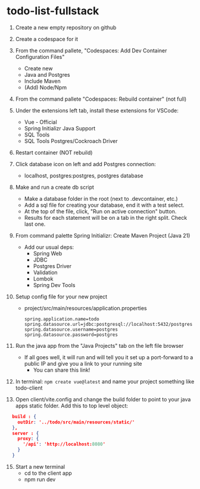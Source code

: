 # todo-list-fullstack

1. Create a new empty repository on github
2. Create a codespace for it
3. From the command pallete, "Codespaces: Add Dev Container Configuration Files"
    - Create new
    - Java and Postgres
    - Include Maven
    - (Add) Node/Npm
4. From the command pallete "Codespaces: Rebuild container" (not full)
5. Under the extensions left tab, install these extensions for VSCode:
    - Vue - Official
    - Spring Initializr Java Support
    - SQL Tools
    - SQL Tools Postgres/Cockroach Driver
6. Restart container (NOT rebuild)
7. Click database icon on left and add Postgres connection:
    - localhost, postgres:postgres, postgres database
8. Make and run a create db script
    - Make a database folder in the root (next to .devcontainer, etc.)
    - Add a sql file for creating your database, end it with a test select.
    - At the top of the file, click, "Run on active connection" button.  
    - Results for each statement will be on a tab in the right split. Check last one.
9. From command palette Spring Initializr: Create Maven Project (Java 21)
    - Add our usual deps:
        - Spring Web
        - JDBC
        - Postgres Driver
        - Validation
        - Lombok
        - Spring Dev Tools
10. Setup config file for your new project
    - project/src/main/resources/application.properties
      
        ```
        spring.application.name=todo
        spring.datasource.url=jdbc:postgresql://localhost:5432/postgres
        spring.datasource.username=postgres
        spring.datasource.password=postgres
        ```
             
11. Run the java app from the "Java Projects" tab on the left file browser
    - If all goes well, it will run and will tell you it set up a port-forward to a public IP and give you a link to your running site
        - You can share this link!

12. In terminal:  `npm create vue@latest` and name your project something like todo-client
    
13. Open client/vite.config and change the build folder to point to your java apps static folder.  Add this to top level object:

```json
  build : {
    outDir: '../todo/src/main/resources/static/'
  },
  server : {
    proxy: {
      '/api': 'http://localhost:8080'
    }
  }
```

15. Start a new terminal
    - cd to the client app
    - npm run dev

